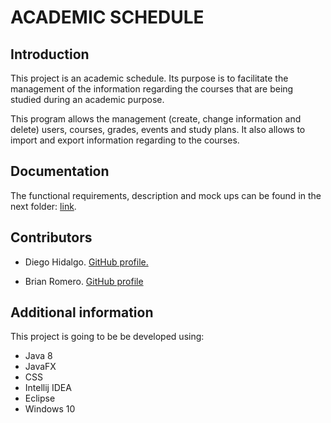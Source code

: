 

# ACADEMIC SCHEDULE



## Introduction


This project is an academic schedule. Its purpose is to facilitate the management of the information regarding the courses that are being studied during an academic purpose.


This program allows the management (create, change information and delete) users, courses, grades, events and study plans. It also allows to import and export information regarding to the courses.



## Documentation


The functional requirements,  description and mock ups can be found in the next folder: [link](https://github.com/Diego-Hidalgo/academic-schedule/tree/master/docs "link").



## Contributors


- Diego Hidalgo. [GitHub profile.](https://github.com/Diego-Hidalgo "GitHub profile.")


- Brian Romero. [GitHub profile](https://github.com/BrianR18 "GitHub profile")



## Additional information


This project is going to be be developed using:
- Java 8
- JavaFX
- CSS
- Intellij IDEA
- Eclipse
- Windows 10

